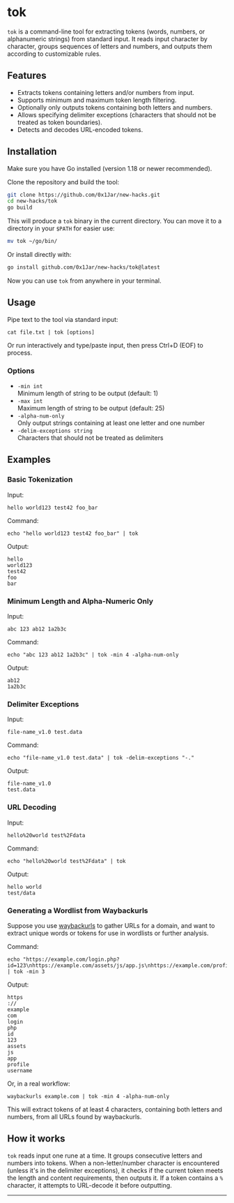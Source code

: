 # tok

`tok` is a command-line tool for extracting tokens (words, numbers, or alphanumeric strings) from standard input. It reads input character by character, groups sequences of letters and numbers, and outputs them according to customizable rules.

## Features

- Extracts tokens containing letters and/or numbers from input.
- Supports minimum and maximum token length filtering.
- Optionally only outputs tokens containing both letters and numbers.
- Allows specifying delimiter exceptions (characters that should not be treated as token boundaries).
- Detects and decodes URL-encoded tokens.

## Installation

Make sure you have Go installed (version 1.18 or newer recommended).

Clone the repository and build the tool:

```sh
git clone https://github.com/0x1Jar/new-hacks.git
cd new-hacks/tok
go build
```

This will produce a `tok` binary in the current directory. You can move it to a directory in your `$PATH` for easier use:

```sh
mv tok ~/go/bin/
```

Or install directly with:

```sh
go install github.com/0x1Jar/new-hacks/tok@latest
```

Now you can use `tok` from anywhere in your terminal.

## Usage

Pipe text to the tool via standard input:

```
cat file.txt | tok [options]
```
Or run interactively and type/paste input, then press Ctrl+D (EOF) to process.

### Options

- `-min int`  
  Minimum length of string to be output (default: 1)
- `-max int`  
  Maximum length of string to be output (default: 25)
- `-alpha-num-only`  
  Only output strings containing at least one letter and one number
- `-delim-exceptions string`  
  Characters that should not be treated as delimiters

## Examples

### Basic Tokenization
Input:
```
hello world123 test42 foo_bar
```
Command:
```
echo "hello world123 test42 foo_bar" | tok
```
Output:
```
hello
world123
test42
foo
bar
```

### Minimum Length and Alpha-Numeric Only
Input:
```
abc 123 ab12 1a2b3c
```
Command:
```
echo "abc 123 ab12 1a2b3c" | tok -min 4 -alpha-num-only
```
Output:
```
ab12
1a2b3c
```

### Delimiter Exceptions
Input:
```
file-name_v1.0 test.data
```
Command:
```
echo "file-name_v1.0 test.data" | tok -delim-exceptions "-."
```
Output:
```
file-name_v1.0
test.data
```

### URL Decoding
Input:
```
hello%20world test%2Fdata
```
Command:
```
echo "hello%20world test%2Fdata" | tok
```
Output:
```
hello world
test/data
```

### Generating a Wordlist from Waybackurls
Suppose you use [waybackurls](https://github.com/tomnomnom/waybackurls) to gather URLs for a domain, and want to extract unique words or tokens for use in wordlists or further analysis.

Command:
```
echo "https://example.com/login.php?id=123\nhttps://example.com/assets/js/app.js\nhttps://example.com/profile/username" | tok -min 3
```
Output:
```
https
://
example
com
login
php
id
123
assets
js
app
profile
username
```

Or, in a real workflow:
```
waybackurls example.com | tok -min 4 -alpha-num-only
```
This will extract tokens of at least 4 characters, containing both letters and numbers, from all URLs found by waybackurls.

## How it works

`tok` reads input one rune at a time. It groups consecutive letters and numbers into tokens. When a non-letter/number character is encountered (unless it's in the delimiter exceptions), it checks if the current token meets the length and content requirements, then outputs it. If a token contains a `%` character, it attempts to URL-decode it before outputting.

---
